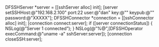 DFSSHServer *server = [[sshServer alloc] init];
[server setSSHHost:@"192.168.2.100" port:22 user:@"dan" key:@"" keypub:@"" password:@"XXXXX"];
DFSSHConnector *connection = [[sshConnector alloc] init];
[connection connect:server];
if ([server connectionStatus]) {
         NSLog(@”Server 1 connected”);
}
NSLog(@”%@”,[DFSSHOperator execCommand:@"uname -a" sshServer:server]);
[connection closeSSH:server];
